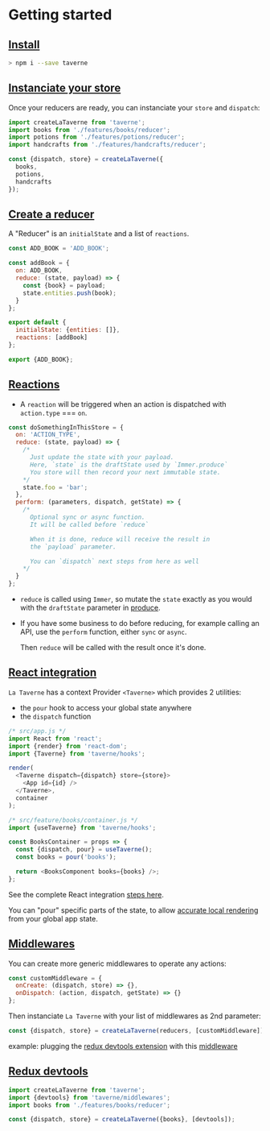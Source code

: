 # Getting started

## [Install](#install)

```sh
> npm i --save taverne
```

## [Instanciate your store](#instanciate-your-store)

Once your reducers are ready, you can instanciate your `store` and `dispatch`:

```js
import createLaTaverne from 'taverne';
import books from './features/books/reducer';
import potions from './features/potions/reducer';
import handcrafts from './features/handcrafts/reducer';

const {dispatch, store} = createLaTaverne({
  books,
  potions,
  handcrafts
});
```

## [Create a reducer](#create-a-reducer)

A "Reducer" is an `initialState` and a list of `reactions`.

```js
const ADD_BOOK = 'ADD_BOOK';

const addBook = {
  on: ADD_BOOK,
  reduce: (state, payload) => {
    const {book} = payload;
    state.entities.push(book);
  }
};

export default {
  initialState: {entities: []},
  reactions: [addBook]
};

export {ADD_BOOK};
```

## [Reactions](#reactions)

- A `reaction` will be triggered when an action is dispatched with `action.type` === `on`.

```js
const doSomethingInThisStore = {
  on: 'ACTION_TYPE',
  reduce: (state, payload) => {
    /*
      Just update the state with your payload.
      Here, `state` is the draftState used by `Immer.produce`
      You store will then record your next immutable state.
    */
    state.foo = 'bar';
  },
  perform: (parameters, dispatch, getState) => {
    /*
      Optional sync or async function.
      It will be called before `reduce`

      When it is done, reduce will receive the result in
      the `payload` parameter.

      You can `dispatch` next steps from here as well
    */
  }
};
```

- `reduce` is called using `Immer`, so mutate the `state` exactly as you would with the `draftState` parameter in [produce](https://immerjs.github.io/immer/docs/produce).

- If you have some business to do before reducing, for example calling an API, use the `perform` function, either `sync` or `async`.

  Then `reduce` will be called with the result once it's done.

## [React integration](#react-integration)

`La Taverne` has a context Provider `<Taverne>` which provides 2 utilities:

- the `pour` hook to access your global state anywhere
- the `dispatch` function

```js
/* src/app.js */
import React from 'react';
import {render} from 'react-dom';
import {Taverne} from 'taverne/hooks';

render(
  <Taverne dispatch={dispatch} store={store}>
    <App id={id} />
  </Taverne>,
  container
);
```

```js
/* src/feature/books/container.js */
import {useTaverne} from 'taverne/hooks';

const BooksContainer = props => {
  const {dispatch, pour} = useTaverne();
  const books = pour('books');

  return <BooksComponent books={books} />;
};
```

See the complete React integration [steps here](https://github.com/uralys/taverne/blob/master/docs/react.md).

You can "pour" specific parts of the state, to allow [accurate local rendering](https://github.com/uralys/taverne/blob/master/docs/react.md#-advanced-usage) from your global app state.

## [Middlewares](#middlewares)

You can create more generic middlewares to operate any actions:

```js
const customMiddleware = {
  onCreate: (dispatch, store) => {},
  onDispatch: (action, dispatch, getState) => {}
};
```

Then instanciate `La Taverne` with your list of middlewares as 2nd parameter:

```js
const {dispatch, store} = createLaTaverne(reducers, [customMiddleware]);
```

example: plugging the [redux devtools extension](https://github.com/reduxjs/redux-devtools) with this [middleware](https://github.com/uralys/taverne/blob/master/src/middlewares/devtools.js)

## [Redux devtools](#redux-devtools)

```js
import createLaTaverne from 'taverne';
import {devtools} from 'taverne/middlewares';
import books from './features/books/reducer';

const {dispatch, store} = createLaTaverne({books}, [devtools]);
```
